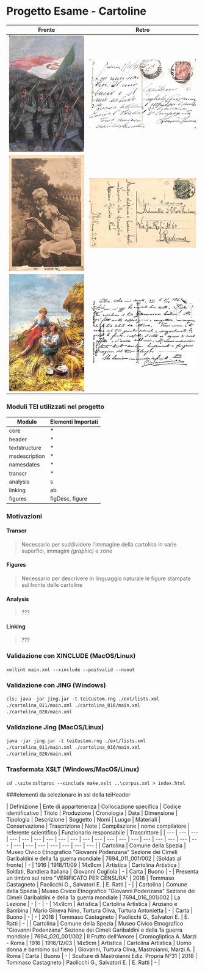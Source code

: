 # Progetto Esame - Cartoline
| Fronte | Retro |
| --- | --- |
| ![timbriFronte](cartolina7694-011/fronte.jpg) | ![timbriRetro](cartolina7694-011/retro.jpg) |
| ![facileFronte](cartolina7694-016/fronte.jpg) | ![facileRetro](cartolina7694-016/retro.jpg) |
| ![diffFronte](cartolina7694-020/fronte.jpg) | ![diffRetro](cartolina7694-020/retro.jpg) |

### Moduli TEI utilizzati nel progetto
| Modulo | Elementi Importati |
| --- | --- |
| core | * |
| header | * |
| textstructure | * |
| msdescription | * |
| namesdates | * |
| transcr | * |
| analysis | s |
| linking | ab |
| figures | figDesc, figure |

### Motivazioni
#### Transcr
> Necessario per suddividere l'immagine della cartolina in varie superfici, immagini _(graphic)_ e zone
#### Figures
> Necessario per descrivere in linguaggio naturale le figure stampate sul fronte delle cartoline
#### Analysis
> ???
#### Linking
> ???

### Validazione con XINCLUDE (MacOS/Linux)
`xmllint main.xml --xinclude --postvalid --noout`
### Validazione con JING (Windows)
`cls; java -jar jing.jar -t teiCustom.rng ./ext/lists.xml ./cartolina_011/main.xml ./cartolina_016/main.xml ./cartolina_020/main.xml`
### Validazione Jing (MacOS/Linux)
`java -jar jing.jar -t teiCustom.rng ./ext/lists.xml ./cartolina_011/main.xml ./cartolina_016/main.xml ./cartolina_020/main.xml`
### Trasformata XSLT (Windows/MacOS/Linux)
`cd .\site`
`xsltproc --xinclude make.xslt ..\corpus.xml > index.html`

###elementi da selezionare in xsl della teiHeader

| Definizione | Ente di appartenenza | Collocazione specifica | Codice identificativo | Titolo | Produzione | Cronologia | Data | Dimensione | Tipologia | Descrizione | Soggetto | Nomi | Luogo | Materiali | Conservazione | Trascrizione | Note | Compilazione | nome compilatore | referente scientifico | Funzionario responsabile | Trascrittore |
| --- | --- | --- | --- | --- | --- | --- | --- | --- | --- | --- | --- | --- | --- | --- | --- | --- | --- | --- | --- | --- | --- | --- | --- | --- | --- |
| Cartolina | Comune della Spezia | Museo Civico Etnografico "Giovanni Podenzana" Sezione dei Cimeli Garibaldini e della 1a guerra mondiale | 7694_011_001/002 | [Soldati al fronte] | - | 1916 | 1918/11/09 | 14x9cm | Artistica | Cartolina Artistica | Soldati, Bandiera Italiana | Giovanni Cogliola | - | Carta | Buono | - | Presenta un timbro sul retro "VERIFICATO PER CENSURA" | 2018 | Tommaso Castagneto | Paolicchi G., Salvatori E. | E. Ratti | - |
| Cartolina | Comune della Spezia | Museo Civico Etnografico "Giovanni Podenzana" Sezione dei Cimeli Garibaldini e della 1a guerra mondiale | 7694_016_001/002 | La Lezione | - | - | - | 14x9cm | Artistica | Cartolina Artistica | Anziano e Bambina | Mario Gineva Nino, Turtura Oliva, Turtura Antonietta | - | Carta | Buono | - | - | 2018 | Tommaso Castagneto | Paolicchi G., Salvatori E. | E. Ratti | - |
| Cartolina | Comune della Spezia | Museo Civico Etnografico "Giovanni Podenzana" Sezione dei Cimeli Garibaldini e della 1a guerra mondiale | 7694_020_001/002 | Il Frutto dell'Amore | Cromogliptica A. Marzi - Roma | 1916 | 1916/12/03 | 14x9cm | Artistica | Cartolina Artistica | Uomo donna e bambino sul fieno | Giovanni, Turtura Oliva, Mastroianni, Marzi A. | Roma | Carta | Buono | - | Sculture di Mastroianni Ediz. Propria N°31 | 2018 | Tommaso Castagneto | Paolicchi G., Salvatori E. | E. Ratti | - |
